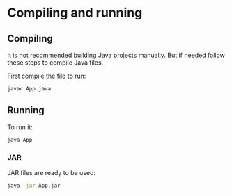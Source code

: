 # Compiling and running

## Compiling

It is not recommended building Java projects manually. But if needed follow these steps to compile Java files.

First compile the file to run:

```bash
javac App.java
```

## Running

To run it:

```bash
java App
```

### JAR

JAR files are ready to be used:

```bash
java -jar App.jar
```

